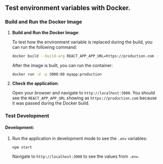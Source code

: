 ## Test environment variables with Docker.

### Build and Run the Docker Image


1. **Build and Run the Docker Image**:

   To test how the environment variable is replaced during the build, you can run the following command:

   ```bash
   docker build --build-arg REACT_APP_APP_URL=https://production.com -t myapp:production .
   ```

   After the image is built, you can run the container:

   ```bash
   docker run -d -p 3000:80 myapp:production
   ```

2. **Check the application**:

   Open your browser and navigate to `http://localhost:3000`. You should see the `REACT_APP_APP_URL` showing as `https://production.com` because it was passed during the Docker build.

### Test Development

#### Development:
1. Run the application in development mode to see the `.env` variables:

   ```bash
   npm start
   ```

   Navigate to `http://localhost:3000` to see the values from `.env`.